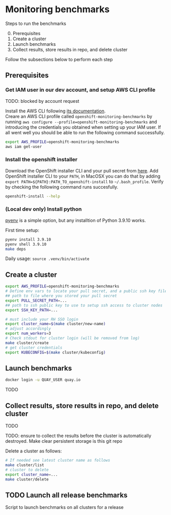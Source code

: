 # Monitoring benchmarks

Steps to run the benchmarks

0. Prerequisites
1. Create a cluster
2. Launch benchmarks
3. Collect results, store results in repo, and delete cluster

Follow the subsections below to perform each step

## Prerequisites

### Get IAM user in our dev account, and setup AWS CLI profile

TODO: blocked by account request

Install the AWS CLI following [its documentation](https://docs.aws.amazon.com/cli/latest/userguide/getting-started-install.html).  
Creare an AWS CLI profile called `openshift-monitoring-benchmarks` by running `aws configure --profile=openshift-monitoring-benchmarks` and introducing the credentials you obtained when setting up your IAM user. If all went well you should be able to run the following command successfully.  

```bash
export AWS_PROFILE=openshift-monitoring-benchmarks
aws iam get-user 
```

### Install the openshift installer

Download the OpenShift installer CLI and your pull secret from [here](https://console.redhat.com/openshift/install/aws/installer-provisioned). Add OpenShift installer CLI to your `PATH`, in MacOSX you can do that by adding `export PATH=${PATH}:PATH_TO_openshift-install` to `~/.bash_profile`. Verify by checking the following command runs succesfully.

```bash
openshift-install --help
```

### (Local dev only) Install python

[pyenv](https://github.com/pyenv/pyenv) is a simple option, but any installtion of Python 3.9.10 works.

First time setup:

```bash
pyenv install 3.9.10
pyenv shell 3.9.10
make deps
```

Daily usage: `source .venv/bin/activate`

## Create a cluster

```bash
export AWS_PROFILE=openshift-monitoring-benchmarks
# Define env vars to locate your pull secret, and a public ssh key file to access the cluster nodes.
## path to file where you stored your pull secret
export PULL_SECRET_PATH=...
## path to ssh public key to use to setup ssh access to cluster nodes
export SSH_KEY_PATH=...

# must include your RH SSO login
export cluster_name=$(make cluster/new-name)
# adjust accordingly
export num_workers=3
# Check stdout for cluster login (will be removed from log)
make cluster/create
# get cluster credentials
export KUBECONFIG=$(make cluster/kubeconfig)
```

## Launch benchmarks


```bash
docker login -u QUAY_USER quay.io
```


TODO

## Collect results, store results in repo, and delete cluster

TODO

TODO: ensure to collect the results before the cluster is automatically destroyed. Make clear persistent storage is this git repo

Delete a cluster as follows:

```bash
# If needed see latest cluster name as follows
make cluster/list
# cluster to delete
export cluster_name=...
make cluster/delete
```

## TODO Launch all release benchmarks

Script to launch benchmarks on all clusters for a release